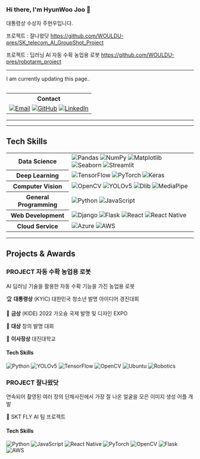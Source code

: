 ### Hi there, I'm HyunWoo Joo 👋

대통령상 수상자 주현우입니다.


프로젝트 : 잘나왔닷
https://github.com/WOULDU-pres/SK_telecom_AI_GroupShot_Project

프로젝트 : 딥러닝 AI 자동 수확 농업용 로봇
https://github.com/WOULDU-pres/robotarm_project


--------------------

I am currently updating this page..

## 
<table>
  
  <th>Contact</th>
  <tr>
    <td>
        <a href="mailto:youremail@example.com"><img alt="Email" src="https://img.shields.io/badge/Email-D14836.svg?&style=flat&logo=Gmail&logoColor=white"/></a>
        <a href="https://github.com/YourUsername"><img alt="GitHub" src="https://img.shields.io/badge/GitHub-181717.svg?&style=flat&logo=GitHub&logoColor=white"/></a>
        <a href="https://www.linkedin.com/in/yourlinkedin/"><img alt="LinkedIn" src="https://img.shields.io/badge/LinkedIn-0077B5.svg?&style=flat&logo=LinkedIn&logoColor=white"/></a>
    </td>
  </tr>
</table>

-------------

-------------

## Tech Skills
<table>
  <tr>
    <th>Data Science</th>
    <td>
      <img alt="Pandas" src="https://img.shields.io/badge/Pandas-150458.svg?&style=flat&logo=Pandas&logoColor=white"/>
      <img alt="NumPy" src="https://img.shields.io/badge/NumPy-013243.svg?&style=flat&logo=NumPy&logoColor=white"/>
      <img alt="Matplotlib" src="https://img.shields.io/badge/Matplotlib-1961AC.svg?&style=flat&logo=Matplotlib&logoColor=white"/>
      <img alt="Seaborn" src="https://img.shields.io/badge/Seaborn-1961AC.svg?&style=flat&logo=Seaborn&logoColor=white"/>
      <img alt="Streamlit" src="https://img.shields.io/badge/Streamlit-FF4B4B.svg?&style=flat&logo=Streamlit&logoColor=white"/>
    </td>
  </tr>
  <tr>
    <th>Deep Learning</th>
    <td>
      <img alt="TensorFlow" src="https://img.shields.io/badge/TensorFlow-FF6F00.svg?&style=flat&logo=TensorFlow&logoColor=white"/>
      <img alt="PyTorch" src="https://img.shields.io/badge/PyTorch-EE4C2C.svg?&style=flat&logo=PyTorch&logoColor=white"/>
      <img alt="Keras" src="https://img.shields.io/badge/Keras-D00000.svg?&style=flat&logo=Keras&logoColor=white"/>
    </td>
  </tr>
  <tr>
    <th>Computer Vision</th>
    <td>
      <img alt="OpenCV" src="https://img.shields.io/badge/OpenCV-5C3EE8.svg?&style=flat&logo=OpenCV&logoColor=white"/>
      <img alt="YOLOv5" src="https://img.shields.io/badge/YOLOv5-000.svg?&style=flat&logo=YOLOv5&logoColor=white"/>
      <img alt="Dlib" src="https://img.shields.io/badge/Dlib-FF6F00.svg?&style=flat&logo=Dlib&logoColor=white"/>
      <img alt="MediaPipe" src="https://img.shields.io/badge/MediaPipe-007BFF.svg?&style=flat&logo=MediaPipe&logoColor=white"/>
    </td>
  </tr>
  <tr>
    <th>General Programming</th>
    <td>
      <img alt="Python" src="https://img.shields.io/badge/Python-3776AB.svg?&style=flat&logo=Python&logoColor=white"/>
      <img alt="JavaScript" src="https://img.shields.io/badge/JavaScript-F7DF1E.svg?&style=flat&logo=JavaScript&logoColor=black"/>
    </td>
  </tr>
  <tr>
    <th>Web Development</th>
    <td>
      <img alt="Django" src="https://img.shields.io/badge/Django-092E20.svg?&style=flat&logo=Django&logoColor=white"/>
      <img alt="Flask" src="https://img.shields.io/badge/Flask-000000.svg?&style=flat&logo=Flask&logoColor=white"/>
      <img alt="React" src="https://img.shields.io/badge/React-61DAFB.svg?&style=flat&logo=React&logoColor=black"/>
      <img alt="React Native" src="https://img.shields.io/badge/React_Native-61DAFB.svg?&style=flat&logo=React&logoColor=black"/>
    </td>
  </tr>
  
  <tr>
    <th>Cloud Service</th>
    <td>
        <img alt="Azure" src="https://img.shields.io/badge/Azure-0089D6.svg?&style=flat&logo=Microsoft-Azure&logoColor=white"/>
        <img alt="AWS" src="https://img.shields.io/badge/AWS-232F3E.svg?&style=flat&logo=Amazon-AWS&logoColor=white"/>
    </td>
  </tr>
</table>

-------------

## Projects & Awards

### PROJECT 자동 수확 농업용 로봇

AI 딥러닝 기술을 활용한 자동 수확 기능을 가진 농업용 로봇



🏆  **대통령상** (KYIC) 대한민국 청소년 발명 아이디어 경진대회

🏅 **금상**  (KIDE) 2022 가오슝 국제 발명 및 디자인 EXPO

🏅 **대상** 창의 발명 대회

🏅 **이사장상** 대진대학교

#### Tech Skills

![Python](https://img.shields.io/badge/Python-3776AB.svg?&style=flat&logo=Python&logoColor=white)
![YOLOv5](https://img.shields.io/badge/YOLOv5-000.svg?&style=flat&logo=YOLOv5&logoColor=white)
![TensorFlow](https://img.shields.io/badge/TensorFlow-FF6F00.svg?&style=flat&logo=TensorFlow&logoColor=white)
![OpenCV](https://img.shields.io/badge/OpenCV-5C3EE8.svg?&style=flat&logo=OpenCV&logoColor=white)
![Ubuntu](https://img.shields.io/badge/Ubuntu-E95420.svg?&style=flat&logo=Ubuntu&logoColor=white)
![Robotics](https://img.shields.io/badge/Robotics-6E97F0.svg?&style=flat&logo=Robotics&logoColor=white)


### PROJECT 잘나왔닷


연속되어 촬영된 여러 장의 단체사진에서 가장 잘 나온 얼굴을 모은 이미지 생성 어플 개발

🌟  SKT FLY AI 팀 프로젝트

#### Tech Skills

![Python](https://img.shields.io/badge/Python-3776AB.svg?&style=flat&logo=Python&logoColor=white)
![JavaScript](https://img.shields.io/badge/JavaScript-F7DF1E.svg?&style=flat&logo=JavaScript&logoColor=black)
![React Native](https://img.shields.io/badge/React_Native-61DAFB.svg?&style=flat&logo=React&logoColor=black)
![PyTorch](https://img.shields.io/badge/PyTorch-EE4C2C.svg?&style=flat&logo=PyTorch&logoColor=white)
![OpenCV](https://img.shields.io/badge/OpenCV-5C3EE8.svg?&style=flat&logo=OpenCV&logoColor=white)
![Flask](https://img.shields.io/badge/Flask-000000.svg?&style=flat&logo=Flask&logoColor=white)
![AWS](https://img.shields.io/badge/AWS-232F3E.svg?&style=flat&logo=Amazon-AWS&logoColor=white)
